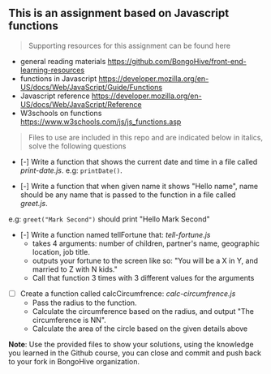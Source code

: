 ## This is an assignment based on Javascript functions

> Supporting resources for this assignment can be found here   

- general reading materials https://github.com/BongoHive/front-end-learning-resources
- functions in Javascript https://developer.mozilla.org/en-US/docs/Web/JavaScript/Guide/Functions
- Javascript reference https://developer.mozilla.org/en-US/docs/Web/JavaScript/Reference
- W3schools on functions https://www.w3schools.com/js/js_functions.asp

> Files to use are included in this repo and are indicated below in italics, solve the following questions


- [-] Write a function that shows the current date and time in a file called *print-date.js*. e.g: `printDate()`. 

- [-] Write a function that when given name it shows "Hello name", name should be any name that is passed to the function in a file called *greet.js*.

 e.g: `greet("Mark Second")` should print "Hello Mark Second"  
- [-] Write a function named tellFortune that:  *tell-fortune.js*
    - takes 4 arguments: number of children, partner's name, geographic location, job title.
    - outputs your fortune to the screen like so: "You will be a X in Y, and married to Z with N kids."
    - Call that function 3 times with 3 different values for the arguments
    
- [ ] Create a function called calcCircumfrence: *calc-circumfrence.js*
    - Pass the radius to the function.
    - Calculate the circumference based on the radius, and output "The circumference is NN".
    - Calculate the area of the circle based on the given details above

**Note**: Use the provided files to show your solutions, using the knowledge you learned in the Github course, you can close and commit and push back to your fork in BongoHive organization.
